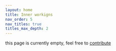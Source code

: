 ```yaml
---
layout: home
title: Inner workigns
nav_order: 5
nav_titles: true
titles_max_depth: 2
---
```


this page is currently empty, feel free to [contribute](https://www.mptcp.dev/details.md)